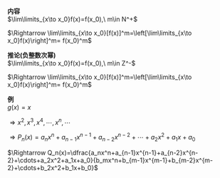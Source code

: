 **内容**  
$\lim\limits_{x\to x_0}f(x)=f(x_0),\ m\in N^+$  
  
$\Rightarrow \lim\limits_{x\to x_0}[f(x)]^m=\left[\lim\limits_{x\to x_0}f(x)\right]^m= f(x_0)^m$  
  
**推论(负整数次幂)**  
$\lim\limits_{x\to x_0}f(x)=f(x_0),\ m\in Z^-$  
  
$\Rightarrow \lim\limits_{x\to x_0}[f(x)]^m=\left[\lim\limits_{x\to x_0}f(x)\right]^m= f(x_0)^m$  
  
**例**  
$g(x)=x$  
  
$\Rightarrow x^2,x^3,x^4,\cdots,x^n,\cdots$  
  
$\Rightarrow P_n(x)=a_nx^n+a_{n-1}x^{n-1}+a_{n-2}x^{n-2}+\cdots+a_2x^2+a_1x+a_0$  
  
$\Rightarrow Q_n(x)=\dfrac{a_nx^n+a_{n-1}x^{n-1}+a_{n-2}x^{n-2}+\cdots+a_2x^2+a_1x+a_0}{b_mx^n+b_{m-1}x^{m-1}+b_{m-2}x^{m-2}+\cdots+b_2x^2+b_1x+b_0}$  
